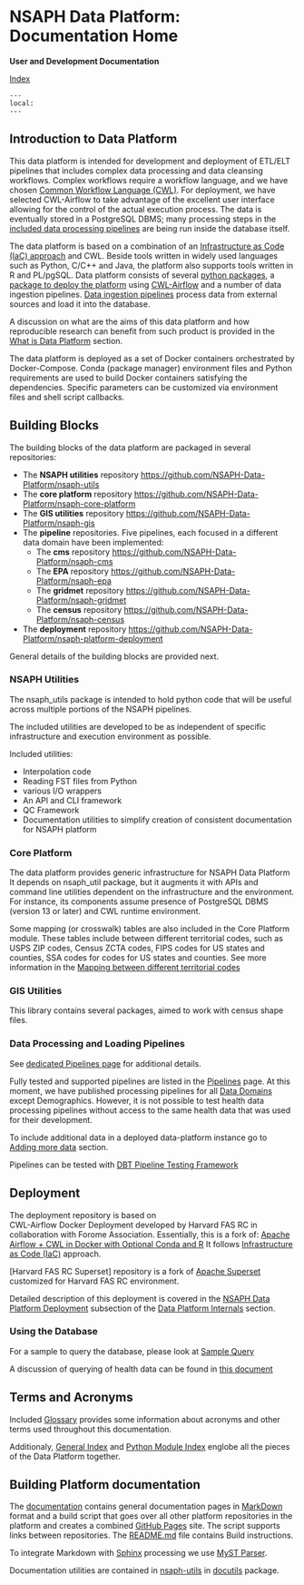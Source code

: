 # NSAPH Data Platform: Documentation Home
 **User and Development Documentation**

 [Index](genindex)

```{contents}
---
local:
---
```

## Introduction to Data Platform

This data platform is intended for development and deployment of 
ETL/ELT pipelines that includes complex data processing and data 
cleansing workflows. Complex workflows require a workflow language, 
and we have chosen 
[Common Workflow Language (CWL)](https://www.commonwl.org/).
For deployment, we have selected CWL-Airflow to take advantage of the excellent
user interface allowing for the control of the actual execution process. 
The data is eventually stored in a PostgreSQL DBMS; many processing steps 
in the [included data processing pipelines](pipelines) 
are being run inside the database itself. 

The data platform is based on a combination of an 
[Infrastructure as Code (IaC) approach](https://en.wikipedia.org/wiki/Infrastructure_as_code) 
and CWL. Beside tools written in widely used languages such as 
Python, C/C++ and
Java, the platform also supports tools written in R and PL/pgSQL.
Data platform consists of several [python packages](packages), 
a [package to deploy the platform](#deployment)
using [CWL-Airflow](https://cwl-airflow.readthedocs.io/en/latest/)
and a number of data ingestion pipelines. 
[Data ingestion pipelines](pipelines)
process data from external sources and load it into the database.

A discussion on what are the aims of this data platform and how reproducible research can benefit from such product is provided in the
[What is Data Platform](rationale) section.

The data platform is deployed as a set of Docker containers orchestrated by
Docker-Compose. Conda (package manager) environment files and Python
requirements are used to build Docker containers satisfying the dependencies.
Specific parameters can be customized via environment files and shell script
callbacks.

## Building Blocks
        
The building blocks of the data platform are packaged in several repositories:

* The **NSAPH utilities** repository https://github.com/NSAPH-Data-Platform/nsaph-utils
* The **core platform** repository https://github.com/NSAPH-Data-Platform/nsaph-core-platform
* The **GIS utilities** repository https://github.com/NSAPH-Data-Platform/nsaph-gis
* The **pipeline** repositories. Five pipelines, each focused in a different data domain have been implemented:
    + The **cms** repository https://github.com/NSAPH-Data-Platform/nsaph-cms
    + The **EPA** repository https://github.com/NSAPH-Data-Platform/nsaph-epa
    + The **gridmet** repository https://github.com/NSAPH-Data-Platform/nsaph-gridmet
    + The **census** repository https://github.com/NSAPH-Data-Platform/nsaph-census
* The **deployment** repository https://github.com/NSAPH-Data-Platform/nsaph-platform-deployment

General details of the building blocks are provided next. 

### NSAPH Utilities

<!-- section overview from dorieh.platform_utils -->


The nsaph_utils package is intended to hold python 
code that will be useful
across multiple portions of the NSAPH pipelines.

The included utilities are developed to be as independent of
specific infrastructure and execution environment as possible.

Included utilities:

* Interpolation code
* Reading FST files from Python
* various I/O wrappers
* An API and CLI framework
* QC Framework
* Documentation utilities to simplify creation of consistent 
 documentation for NSAPH platform 


<!-- end of section overview from dorieh.platform_utils -->

### Core Platform

<!-- section overview from dorieh.platform -->

The data platform provides generic infrastructure for NSAPH Data Platform
It depends on nsaph_util package, but it augments it
with APIs and command line utilities dependent on the infrastructure 
and the environment. For instance, its components assume presence of PostgreSQL
DBMS (version 13 or later) and CWL runtime environment.

Some mapping (or crosswalk) tables are also included in the Core
Platform module. These tables include between different
territorial codes, such as USPS ZIP codes, Census ZCTA codes,
FIPS codes for US states
and counties, SSA codes for codes for US states
and counties. See more information in the
[Mapping between different territorial codes](https://nsaph-data-platform.github.io/nsaph-platform-docs/common/core-platform/doc/TerritorialCodes.html)

<!-- end of section overview from dorieh.platform -->

### GIS Utilities

<!-- section overview from gis -->


This library contains several packages, aimed to work with census shape files.

<!-- end of section overview from gis -->

### Data Processing and Loading Pipelines

See [dedicated Pipelines page](pipelines) for additional details.

Fully tested and supported pipelines are listed in the
[Pipelines](pipelines) page. At this moment, we have published processing
pipelines for all [Data Domains](domains) except Demographics. However,
it is not possible to test health data processing pipelines without
access to the same health data that was used for their development.

To include additional data in a deployed data-platform instance 
go to [Adding more data](adding_data) section.

Pipelines can be tested with
[DBT Pipeline Testing Framework](common/core-platform/doc/DBT)

## Deployment

The deployment repository is based on  
CWL-Airflow Docker Deployment developed
by Harvard FAS RC in collaboration with Forome Association. Essentially, this is a fork of: 
[Apache Airflow + CWL in Docker with Optional Conda and R](https://github.com/ForomePlatform/airflow-cwl-docker)
It follows 
[Infrastructure as Code (IaC)](https://en.wikipedia.org/wiki/Infrastructure_as_code) 
approach.

[Harvard FAS RC Superset] repository is a fork of 
[Apache Superset](https://superset.apache.org/) 
customized for Harvard FAS RC environment.

Detailed description of this deployment is covered in the [NSAPH Data Platform Deployment](common/platform-deployment/doc/index) subsection of the [Data Platform Internals](guts) section.

### Using the Database

For a sample to query the database, please look at
[Sample Query](common/core-platform/doc/SampleQuery)

A discussion of querying of health data can be found in 
[this document](common/cms/doc/QueringMedicaid)

## Terms and Acronyms 

Included 
[Glossary](glossary.md) provides some information about
acronyms and other terms used throughout this documentation.

Additionaly, [General Index](genindex) and [Python Module Index](modindex) englobe all the pieces of the Data Platform together.


## Building Platform documentation

The [documentation](https://github.com/NSAPH-Data-Platform/nsaph-platform-docs)
contains general documentation pages in 
[MarkDown](https://www.markdownguide.org/) 
format and a build script that goes over all other platform 
repositories in the platform
and creates a combined [GitHub Pages](https://pages.github.com/) site.
The script supports links between repositories. The 
[README.md](https://github.com/NSAPH-Data-Platform/nsaph-platform-docs/blob/main/README.md) file contains
Build instructions.

To integrate Markdown with [Sphinx](https://www.sphinx-doc.org/en/master/) 
processing we use [MyST Parser](https://jupyterbook.org/en/stable/content/myst.html). 

Documentation utilities are contained in 
[nsaph-utils](https://github.com/NSAPH-Data-Platform/nsaph-utils)
in 
[docutils](https://github.com/NSAPH-Data-Platform/nsaph-utils/tree/master/nsaph_utils/docutils)
package. 